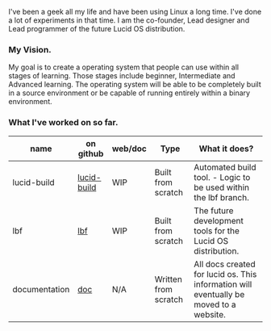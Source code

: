 I've been a geek all my life and have been using Linux a long time. I've done a lot of experiments in that time. I am the co-founder, Lead designer and Lead programmer of the future Lucid OS distribution.

### My Vision.

My goal is to create a operating system that people can use within all stages of learning. Those stages include beginner, Intermediate and Advanced learning. The operating system will be able to be completely built in a source environment or be capable of running entirely within a binary environment.

### What I've worked on so far.

name | on github | web/doc | Type | What it does?
----|----|----|----|----
lucid-build | [lucid-build](https://github.com/edge226/lucid/tree/lucid-build) | WIP | Built from scratch | Automated build tool. - Logic to be used within the lbf branch.
lbf | [lbf](https://github.com/edge226/lucid/tree/lbf) | WIP | Built from scratch | The future development tools for the Lucid OS distribution.
documentation | [doc](https://github.com/edge226/lucid/tree/doc) | N/A | Written from scratch | All docs created for lucid os. This information will eventually be moved to a website.
